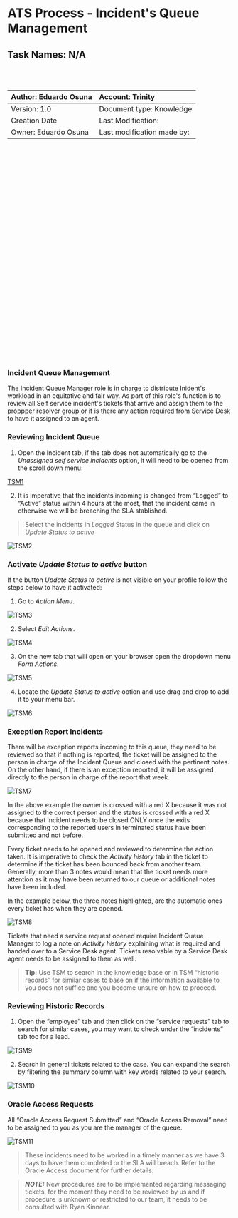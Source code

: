 # ATS Process - Incident's Queue Management
## Task Names: N/A

<br></br>

| Author: Eduardo Osuna|  Account: Trinity         |
|:-------------------- |:--------------------------|
| Version: 1.0         | Document type: Knowledge  |
| Creation  Date       | Last Modification:        |
| Owner: Eduardo Osuna | Last modification made by:|

<br></br>
<br></br>
<br></br>
<br></br>
<br></br>
<br></br>
<br></br>
<br></br>
<br></br>
<br></br>
<br></br>
<br></br>
<br></br>
<br></br>


### Incident Queue Management

The Incident Queue Manager role is in charge to distribute Inident's workload in an equitative and fair way. As part of this role's function is to review all Self service incident's tickets that arrive and assign them to the proppper resolver group or if is there any action required from Service Desk to have it assigned to an agent.

### Reviewing Incident Queue

1. Open the Incident tab, if the tab does not automatically go to the *Unassigned self service incidents* option, it will need to be opened from the scroll down menu:

[TSM1](TSM1.PNG)


2. It is imperative that the incidents incoming is changed from “Logged” to “Active” status within 4 hours at the most, that the incident came in otherwise we will be breaching the SLA stablished.

> Select the incidents in *Logged* Status in the queue and click on *Update Status to active* 

![TSM2](TSM2.png)

### Activate *Update Status to active* button

If the button *Update Status to active* is not visible on your profile follow the steps below to have it activated:

1. Go to *Action Menu*.

![TSM3](TSM3.png)

2. Select *Edit Actions*.

![TSM4](TSM4.png)

3. On the new tab that will open on your browser open the dropdown menu *Form Actions*. 

![TSM5](TSM5.png)

4. Locate the *Update Status to active* option and use drag and drop to add it to your menu bar.

![TSM6](TSM6.png)

### Exception Report Incidents

There will be exception reports incoming to this queue, they need to be reviewed so that if nothing is reported, the ticket will be assigned to the person in charge of the Incident Queue and closed with the pertinent notes. On the other hand, if there is an exception reported, it will be assigned directly to the person in charge of the report that week.

![TSM7](TSM7.png)

In the above example the owner is crossed with a red X because it was not assigned to the correct person and the status is crossed with a red X because that incident needs to be closed ONLY once the exits corresponding to the reported users in terminated status have been submitted and not before.


Every ticket needs to be opened and reviewed to determine the action taken. It is imperative to check the *Activity history* tab in the ticket to determine if the ticket has been bounced back from another team. Generally, more than 3 notes would mean that the ticket needs more attention as it may have been returned to our queue or additional notes have been included.

In the example below, the three notes highlighted, are the automatic ones every ticket has when they are opened.

![TSM8](TSM8.png)

Tickets that need a service request opened require Incident Queue Manager to log a note on *Activity history* explaining what is required and handed over to a Service Desk agent. 
Tickets resolvable by a Service Desk agent needs to be assigned to them as well.

> **Tip:** Use TSM to search in the knowledge base or in TSM “historic records” for similar cases to base on if the information available to you does not suffice and you become unsure on how to proceed.

### Reviewing Historic Records

1. Open the “employee” tab and then click on the “service requests” tab to search for similar cases, you may want to check under the “incidents” tab too for a lead.

![TSM9](TSM9.png)

2. Search in general tickets related to the case. You can expand the search by filtering the summary column with key words related to your search.

![TSM10](TSM10.png)

### Oracle Access Requests

All “Oracle Access Request Submitted” and “Oracle Access Removal” need to be assigned to you as you are the manager of the queue.

![TSM11](TSM11.png)

> These incidents need to be worked in a timely manner as we have 3 days to have them completed or the SLA will breach. Refer to the Oracle Access document for further details.

> ***NOTE:*** New procedures are to be implemented regarding messaging tickets, for the moment they need to be reviewed by us and if procedure is unknown or restricted to our team, it needs to be consulted with Ryan Kinnear.



